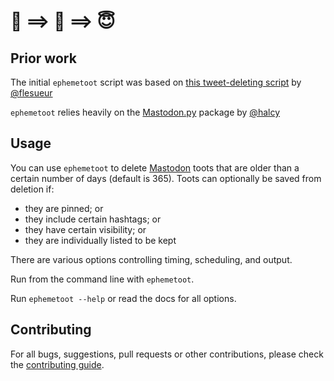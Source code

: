 # 🥳 ==> 🧼 ==> 😇

## Prior work
The initial `ephemetoot` script was based on [this tweet-deleting script](https://gist.github.com/flesueur/bcb2d9185b64c5191915d860ad19f23f) by [@flesueur](https://github.com/flesueur)

`ephemetoot` relies heavily on the [Mastodon.py](https://pypi.org/project/Mastodon.py/) package by [@halcy](https://github.com/halcy)

## Usage

You can use `ephemetoot` to delete [Mastodon](https://github.com/tootsuite/mastodon) toots that are older than a certain number of days (default is 365). Toots can optionally be saved from deletion if:
* they are pinned; or
* they include certain hashtags; or
* they have certain visibility; or
* they are individually listed to be kept

There are various options controlling timing, scheduling, and output.

Run from the command line with `ephemetoot`.

Run `ephemetoot --help` or read the docs for all options.

## Contributing

For all bugs, suggestions, pull requests or other contributions, please check the [contributing guide](https://github.com/hughrun/ephemetoot/blob/master/docs/contributing.md).
